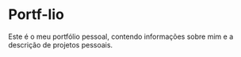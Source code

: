 # Portf-lio
Este é o meu portfólio pessoal, contendo informações sobre mim e a descrição de projetos pessoais.
